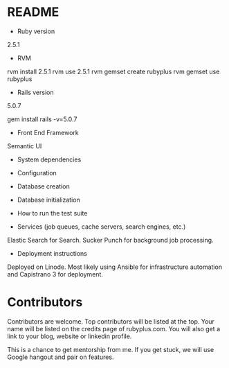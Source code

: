 # README

* Ruby version

2.5.1

* RVM

rvm install 2.5.1
rvm use 2.5.1
rvm gemset create rubyplus
rvm gemset use rubyplus

* Rails version 

5.0.7

gem install rails -v=5.0.7

* Front End Framework

Semantic UI

* System dependencies

* Configuration

* Database creation

* Database initialization

* How to run the test suite

* Services (job queues, cache servers, search engines, etc.)

Elastic Search for Search.
Sucker Punch for background job processing.

* Deployment instructions

Deployed on Linode. Most likely using Ansible for infrastructure automation and Capistrano 3 for deployment.

# Contributors

Contributors are welcome. Top contributors will be listed at the top. Your name will be listed on the credits page of rubyplus.com. You will also get a link to your blog, website or linkedin profile.

This is a chance to get mentorship from me. If you get stuck, we will use Google hangout and pair on features.